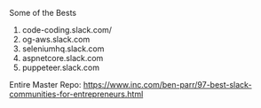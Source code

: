 Some of the Bests
1. code-coding.slack.com/
2. og-aws.slack.com
3. seleniumhq.slack.com
4. aspnetcore.slack.com
5. puppeteer.slack.com

Entire Master Repo:
https://www.inc.com/ben-parr/97-best-slack-communities-for-entrepreneurs.html
